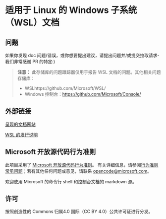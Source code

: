 # <a name="windows-subsystem-for-linux-wsl-documentation"></a>适用于 Linux 的 Windows 子系统（WSL）文档

## <a name="issues"></a>问题
如果你发现 doc 问题/错误，或你想要提出建议，请提出问题并/或提交拉取请求-我们非常感谢 PR 的特定:)

> **注意：** 此存储库的问题跟踪器仅用于报告 WSL 文档的问题。其他相关问题存储库：
> * WSLhttps://github.com/Microsoft/WSL/
> * Windows 控制台：https://github.com/Microsoft/Console/

## <a name="external-links"></a>外部链接

[呈现的文档网站](https://docs.microsoft.com/windows/wsl/) 

[WSL 的发行说明](https://docs.microsoft.com/windows/wsl/release-notes)

## <a name="microsoft-open-source-code-of-conduct"></a>Microsoft 开放源代码行为准则

此项目采用了 [Microsoft 开放源代码行为准则](https://opensource.microsoft.com/codeofconduct/)。
有关详细信息，请参阅[行为准则常见问题](https://opensource.microsoft.com/codeofconduct/faq/)；若有其他任何问题或意见，请联系 [opencode@microsoft.com](mailto:opencode@microsoft.com)。

欢迎使用 Microsoft 的命令行 shell 和控制台文档的 markdown 源。

## <a name="license"></a>许可
按照创造性的 Commons 归属4.0 国际（CC BY 4.0）公共许可证进行分发。
